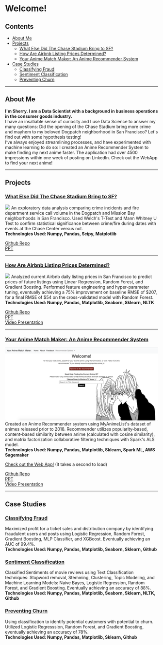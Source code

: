 # Welcome!
## Contents
* [About Me](#about-me)
* [Projects](#projects)
    * [What Else Did The Chase Stadium Bring to SF?](#what-else-did-the-chase-stadium-bring-to-sf)
    * [How Are Airbnb Listing Prices Determined?](#how-are-airbnb-listing-prices-determined)
    * [Your Anime Match Maker: An Anime Recommender System](#your-anime-match-maker-an-anime-recommender-system)
* [Case Studies](#case-studies)
    * [Classifying Fraud](#classifying-fraud)
    * [Sentiment Classification](#sentiment-classification)
    * [Preventing Churn](#preventing-churn)

---

## About Me

<b>I'm Sherry. I am a Data Scientist with a background in business operations in the consumer goods industry.</b>
<br>I have an insatiable sense of curiosity and I use Data Science to answer my many questions: Did the opening of the Chase Stadium bring more crime and mayhem to my beloved Dogpatch neighborhood in San Francisco? Let's find out with some hypothesis testing!
<br>I’ve always enjoyed streamlining processes, and have experimented with machine learning to do so: I created an Anime Recommender System to make finding my next anime faster. The application had over 4500 impressions within one week of posting on LinkedIn. Check out the WebApp to find your next anime!

---

## Projects

### [What Else Did The Chase Stadium Bring to SF?](/chase_center_impact)
<img src="https://camo.githubusercontent.com/4285e057a79646b9639752fe67a8f8e4d3549285/68747470733a2f2f692e696e73696465722e636f6d2f3563396366386366656535326566336265333739313330333f77696474683d3131303026666f726d61743d6a706567"/>
An exploratory data analysis comparing crime incidents and fire department service call volume in the Dogpatch and Mission Bay neighborhoods in San Francisco. Used Welch's T-Test and Mann Whitney U Test to confirm statistical significance between crime/fire during dates with events at the Chase Center versus not. <br>
<b>Technologies Used: Numpy, Pandas, Scipy, Matplotlib</b>

[Github Repo](https://github.com/sherryduong93/chasestadiumimpact)
<br>[PPT](/pdf/Chase_Center_Presentation.pdf)

---
### [How Are Airbnb Listing Prices Determined?](/predict_airbnb)
<img src="https://camo.githubusercontent.com/44e3714a5a3f647026db8008a65ca962d94ee1e1/68747470733a2f2f6d656469612e7465676e612d6d656469612e636f6d2f6173736574732f574e45502f696d616765732f38373364336266372d636137372d346437342d383234362d3133343830353762663563392f38373364336266372d636137372d346437342d383234362d3133343830353762663563395f3139323078313038302e6a7067"/>
Analyzed current Airbnb daily listing prices in San Francisco to predict prices of future listings using Linear Regression, Random Forest, and Gradient Boosting. Performed feature engineering and hyper-parameter tuning, eventually achieving a 75% improvement on baseline RMSE of $207, for a final RMSE of $54 on the cross-validated model with Random Forest.
<br><b>Technologies Used: Numpy, Pandas, Matplotlib, Seaborn, Sklearn, NLTK</b>

[Github Repo](https://github.com/sherryduong93/Predict_AirBnB_Listings)
<br>[PPT](/pdf/Airbnb_PPT.pdf)
<br>[Video Presentation](https://www.youtube.com/watch?v=ne7t15Zso4Y&t=2s)

---
### [Your Anime Match Maker: An Anime Recommender System](/animematchmaker)
<img src="https://github.com/sherryduong93/Anime_Recommender/raw/master/images/flask_welcome.png"/>
Created an Anime Recommender system using MyAnimeList's dataset of animes released prior to 2018. Recommender utilizes popularity-based, content-based similarity between anime (calculated with cosine similarity), and matrix factorization collaborative filtering techniques with Spark's ALS model.
<br><b>Technologies Used:  Numpy, Pandas, Matplotlib, Sklearn, Spark ML, AWS Sagemaker</b>

[Check out the Web App!](https://animerecz.herokuapp.com/) (It takes a second to load)

[Github Repo](https://github.com/sherryduong93/Anime_Recommender)
<br>[PPT](/pdf/Anime_pdf.pdf)
<br>[Video Presentation](https://www.youtube.com/watch?v=XqmXutqqiNI&feature=youtu.be)     

---
## Case Studies
### [Classifying Fraud](/pdf/Fraud_Classification.pdf)
Maximized profit for a ticket sales and distribution company by identifying fraudulent users and posts using Logistic Regression, Random Forest, Gradient Boosting, MLP Classifier, and XGBoost. Eventually achieving an AUC of 99.4%.
<br><b>Technologies Used:  Numpy, Pandas, Matplotlib, Seaborn, Sklearn, Github</b>

### [Sentiment Classification](/pdf/Sentiment_Classification.pdf)
Classified Sentiments of movie reviews using Text Classification techniques: Stopword removal, Stemming, Clustering, Topic Modeling, and Machine Learning Models: Naive Bayes, Logistic Regression, Random Forest, and Gradient Boosting. Eventually achieving an accuracy of 88%.
<br><b>Technologies Used:  Numpy, Pandas, Matplotlib, Seaborn, Sklearn, NLTK, Github</b>

### [Preventing Churn](/pdf/Preventing_Churn_Case_Study.pdf)
Using classification to identify potential customers with potential to churn. Utilized Logistic Regresssion, Random Forest, and Gradient Boosting, eventually achieving an accuracy of 78%.
<br><b>Technologies Used:  Numpy, Pandas, Matplotlib, Sklearn, Github</b>


